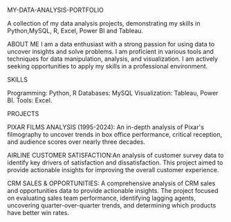 MY-DATA-ANALYSIS-PORTFOLIO

A collection of my data analysis projects, demonstrating my skills in Python,MySQL, R, Excel, Power BI and Tableau.

ABOUT ME
I am a data enthusiast with a strong passion for using data to uncover insights and solve problems. I am proficient in various tools and techniques for data manipulation, analysis, and visualization. I am actively seeking opportunities to apply my skills in a professional environment.

SKILLS

Programming: Python, R
Databases: MySQL
Visualization: Tableau, Power BI.
Tools: Excel.

PROJECTS

PIXAR FILMS ANALYSIS (1995-2024): An in-depth analysis of Pixar's filmography to uncover trends in box office performance, critical reception, and audience scores over nearly three decades.

AIRLINE CUSTOMER SATISFACTION:An analysis of customer survey data to identify key drivers of satisfaction and dissatisfaction. This project aimed to provide actionable insights for improving the overall customer experience.

CRM SALES & OPPORTUNITIES: A comprehensive analysis of CRM sales and opportunities data to provide actionable insights. The project focused on evaluating sales team performance, identifying lagging agents, uncovering quarter-over-quarter trends, and determining which products have better win rates.
